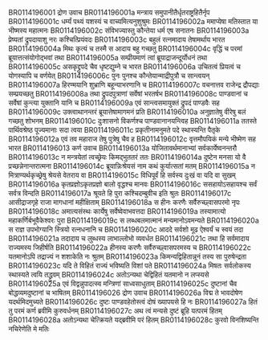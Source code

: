BR0114196001	द्रोण उवाच
BR0114196001a	मन्त्राय समुपानीतैर्धृतराष्ट्रहितैर्नृप
BR0114196001c	धर्म्यं पथ्यं यशस्यं च वाच्यमित्यनुशुश्रुमः
BR0114196002a	ममाप्येषा मतिस्तात या भीष्मस्य महात्मनः
BR0114196002c	संविभज्यास्तु कौन्तेया धर्म एष सनातनः
BR0114196003a	प्रेष्यतां द्रुपदायाशु नरः कश्चित्प्रियंवदः
BR0114196003c	बहुलं रत्नमादाय तेषामर्थाय भारत
BR0114196004a	मिथः कृत्यं च तस्मै स आदाय बहु गच्छतु
BR0114196004c	वृद्धिं च परमां ब्रूयात्तत्संयोगोद्भवां तथा
BR0114196005a	सम्प्रीयमाणं त्वां ब्रूयाद्राजन्दूर्योधनं तथा
BR0114196005c	असकृद्द्रुपदे चैव धृष्टद्युम्ने च भारत
BR0114196006a	उचितत्वं प्रियत्वं च योगस्यापि च वर्णयेत्
BR0114196006c	पुनः पुनश्च कौन्तेयान्माद्रीपुत्रौ च सान्त्वयन्
BR0114196007a	हिरण्मयानि शुभ्राणि बहून्याभरणानि च
BR0114196007c	वचनात्तव राजेन्द्र द्रौपद्याः सम्प्रयच्छतु
BR0114196008a	तथा द्रुपदपुत्राणां सर्वेषां भरतर्षभ
BR0114196008c	पाण्डवानां च सर्वेषां कुन्त्या युक्तानि यानि च
BR0114196009a	एवं सान्त्वसमायुक्तं द्रुपदं पाण्डवैः सह
BR0114196009c	उक्त्वाथानन्तरं ब्रूयात्तेषामागमनं प्रति
BR0114196010a	अनुज्ञातेषु वीरेषु बलं गच्छतु शोभनम्
BR0114196010c	दुःशासनो विकर्णश्च पाण्डवानानयन्त्विह
BR0114196011a	ततस्ते पार्थिवश्रेष्ठ पूज्यमानाः सदा त्वया
BR0114196011c	प्रकृतीनामनुमते पदे स्थास्यन्ति पैतृके
BR0114196012a	एवं तव महाराज तेषु पुत्रेषु चैव ह
BR0114196012c	वृत्तमौपयिकं मन्ये भीष्मेण सह भारत
BR0114196013	कर्ण उवाच
BR0114196013a	योजितावर्थमानाभ्यां सर्वकार्येष्वनन्तरौ
BR0114196013c	न मन्त्रयेतां त्वच्छ्रेयः किमद्भुततरं ततः
BR0114196014a	दुष्टेन मनसा यो वै प्रच्छन्नेनान्तरात्मना
BR0114196014c	ब्रूयान्निःश्रेयसं नाम कथं कुर्यात्सतां मतम्
BR0114196015a	न मित्राण्यर्थकृच्छ्रेषु श्रेयसे वेतराय वा
BR0114196015c	विधिपूर्वं हि सर्वस्य दुःखं वा यदि वा सुखम्
BR0114196016a	कृतप्रज्ञोऽकृतप्रज्ञो बालो वृद्धश्च मानवः
BR0114196016c	ससहायोऽसहायश्च सर्वं सर्वत्र विन्दति
BR0114196017a	श्रूयते हि पुरा कश्चिदम्बुवीच इति श्रुतः
BR0114196017c	आसीद्राजगृहे राजा मागधानां महीक्षिताम्
BR0114196018a	स हीनः करणैः सर्वैरुच्छ्वासपरमो नृपः
BR0114196018c	अमात्यसंस्थः कार्येषु सर्वेष्वेवाभवत्तदा
BR0114196019a	तस्यामात्यो महाकर्णिर्बभूवैकेश्वरः पुरा
BR0114196019c	स लब्धबलमात्मानं मन्यमानोऽवमन्यते
BR0114196020a	स राज्ञ उपभोग्यानि स्त्रियो रत्नधनानि च
BR0114196020c	आददे सर्वशो मूढ ऐश्वर्यं च स्वयं तदा
BR0114196021a	तदादाय च लुब्धस्य लाभाल्लोभो व्यवर्धत
BR0114196021c	तथा हि सर्वमादाय राज्यमस्य जिहीर्षति
BR0114196022a	हीनस्य करणैः सर्वैरुच्छ्वासपरमस्य च
BR0114196022c	यतमानोऽपि तद्राज्यं न शशाकेति नः श्रुतम्
BR0114196023a	किमन्यद्विहितान्नूनं तस्य सा पुरुषेन्द्रता
BR0114196023c	यदि ते विहितं राज्यं भविष्यति विशां पते
BR0114196024a	मिषतः सर्वलोकस्य स्थास्यते त्वयि तद्ध्रुवम्
BR0114196024c	अतोऽन्यथा चेद्विहितं यतमानो न लप्स्यसे
BR0114196025a	एवं विद्वन्नुपादत्स्व मन्त्रिणां साध्वसाधुताम्
BR0114196025c	दुष्टानां चैव बोद्धव्यमदुष्टानां च भाषितम्
BR0114196026	द्रोण उवाच
BR0114196026a	विद्म ते भावदोषेण यदर्थमिदमुच्यते
BR0114196026c	दुष्टः पाण्डवहेतोस्त्वं दोषं ख्यापयसे हि नः
BR0114196027a	हितं तु परमं कर्ण ब्रवीमि कुरुवर्धनम्
BR0114196027c	अथ त्वं मन्यसे दुष्टं ब्रूहि यत्परमं हितम्
BR0114196028a	अतोऽन्यथा चेत्क्रियते यद्ब्रवीमि परं हितम्
BR0114196028c	कुरवो विनशिष्यन्ति नचिरेणेति मे मतिः
